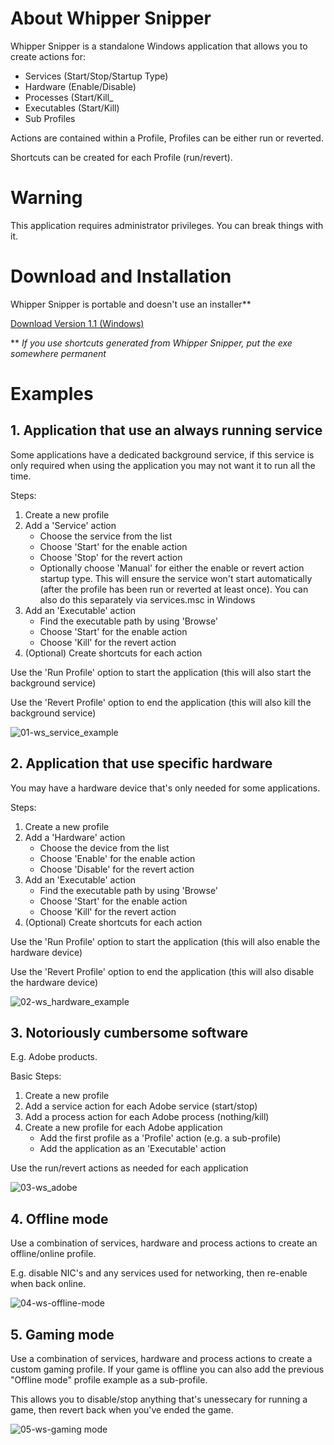 # About Whipper Snipper

Whipper Snipper is a standalone Windows application that allows you to create actions for:

- Services (Start/Stop/Startup Type)
- Hardware (Enable/Disable)
- Processes (Start/Kill_
- Executables (Start/Kill)
- Sub Profiles

Actions are contained within a Profile, Profiles can be either run or reverted.

Shortcuts can be created for each Profile (run/revert).

# Warning

This application requires administrator privileges. You can break things with it.

# Download and Installation

Whipper Snipper is portable and doesn't use an installer**

[Download Version 1.1 (Windows)](https://github.com/worker109/Whipper-Snipper/releases/download/1.1/WhipperSnipper.exe)

** *If you use shortcuts generated from Whipper Snipper, put the exe somewhere permanent*

# Examples

## 1. Application that use an always running service

Some applications have a dedicated background service, if this service is only required when using the application you may not want it to run all the time.

Steps:

1. Create a new profile
2. Add a 'Service' action
   - Choose the service from the list
   - Choose 'Start' for the enable action
   - Choose 'Stop' for the revert action
   - Optionally choose 'Manual' for either the enable or revert action startup type. This will ensure the service won't start automatically (after the profile has been run or reverted at least once). You can also do this separately via services.msc in Windows
3. Add an 'Executable' action
   - Find the executable path by using 'Browse'
   - Choose 'Start' for the enable action
   - Choose 'Kill' for the revert action
4. (Optional) Create shortcuts for each action

Use the 'Run Profile' option to start the application (this will also start the background service)

Use the 'Revert Profile' option to end the application (this will also kill the background service)

![01-ws_service_example](https://user-images.githubusercontent.com/77418705/126892419-27be543c-e204-4a6f-863c-3fe5758a2e6b.png)

## 2. Application that use specific hardware

You may have a hardware device that's only needed for some applications.

Steps:

1. Create a new profile
2. Add a 'Hardware' action
   - Choose the device from the list
   - Choose 'Enable' for the enable action
   - Choose 'Disable' for the revert action
3. Add an 'Executable' action
   - Find the executable path by using 'Browse'
   - Choose 'Start' for the enable action
   - Choose 'Kill' for the revert action
4. (Optional) Create shortcuts for each action

Use the 'Run Profile' option to start the application (this will also enable the hardware device)

Use the 'Revert Profile' option to end the application (this will also disable the hardware device)

![02-ws_hardware_example](https://user-images.githubusercontent.com/77418705/126892456-b6407c13-1348-4756-b523-c10124284232.png)

## 3. Notoriously cumbersome software

E.g. Adobe products.

Basic Steps:

1. Create a new profile
2. Add a service action for each Adobe service (start/stop)
3. Add a process action for each Adobe process (nothing/kill)
4. Create a new profile for each Adobe application
   - Add the first profile as a 'Profile' action (e.g. a sub-profile)
   - Add the application as an 'Executable' action

Use the run/revert actions as needed for each application

![03-ws_adobe](https://user-images.githubusercontent.com/77418705/126892422-274e4e22-b6c0-4844-8330-6143b7ae9733.png)

## 4. Offline mode

Use a combination of services, hardware and process actions to create an offline/online profile.

E.g. disable NIC's and any services used for networking, then re-enable when back online.

![04-ws-offline-mode](https://user-images.githubusercontent.com/77418705/126892423-12b0feac-b306-4065-a88e-ec046936ff3a.png)

## 5. Gaming mode

Use a combination of services, hardware and process actions to create a custom gaming profile. If your game is offline you can also add the previous "Offline mode" profile example as a sub-profile.

This allows you to disable/stop anything that's unessecary for running a game, then revert back when you've ended the game. 

![05-ws-gaming mode](https://user-images.githubusercontent.com/77418705/126892426-dadfec09-6a1b-4b8f-92e0-35c59cbdf6dc.png)




